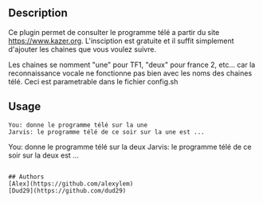<!---
IMPORTANT
=========
This README.md is displayed in the WebStore as well as within Jarvis app
Please do not change the structure of this file
Fill-in Description, Usage & Author sections
Make sure to rename the [en] folder into the language code your plugin is written in (ex: fr, es, de, it...)
For multi-language plugin:
- clone the language directory and translate commands/functions.sh
- optionally write the Description / Usage sections in several languages
-->
## Description
Ce plugin permet de consulter le programme télé a partir du site https://www.kazer.org.
L'insciption est gratuite et il suffit simplement d'ajouter les chaines que vous voulez suivre.

Les chaines se nomment "une" pour TF1, "deux" pour france 2, etc... car la reconnaissance vocale ne fonctionne pas bien avec les noms des chaines télé.
Ceci est parametrable dans le fichier config.sh

## Usage
```
You: donne le programme télé sur la une
Jarvis: le programme télé de ce soir sur la une est ...
```
You: donne le programme télé sur la deux
Jarvis: le programme télé de ce soir sur la deux est ...
```

## Authors
[Alex](https://github.com/alexylem)
[Dud29](https://github.com/dud29)
